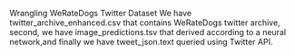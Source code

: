 Wrangling WeRateDogs Twitter Dataset
We have twitter_archive_enhanced.csv that contains WeRateDogs twitter archive, second, we have image_predictions.tsv that derived according to a neural network,and finally we have tweet_json.text queried using Twitter API.

